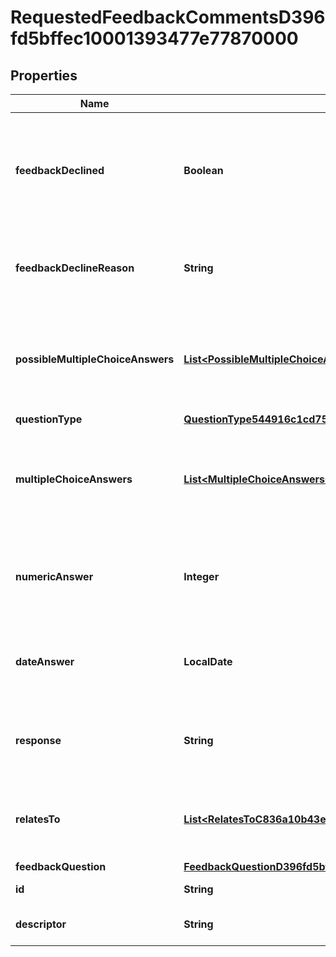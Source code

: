

# RequestedFeedbackCommentsD396fd5bffec10001393477e77870000


## Properties

| Name | Type | Description | Notes |
|------------ | ------------- | ------------- | -------------|
|**feedbackDeclined** | **Boolean** | Returns True if the responder declined to submit a response to a specific feedback question. |  [optional] |
|**feedbackDeclineReason** | **String** | The reason a requested feedback question was declined. |  [optional] |
|**possibleMultipleChoiceAnswers** | [**List&lt;PossibleMultipleChoiceAnswers4c60c128c16510000a59980041610000&gt;**](PossibleMultipleChoiceAnswers4c60c128c16510000a59980041610000.md) | All possible multiple choice answers available to the feedback question. |  [optional] [readonly] |
|**questionType** | [**QuestionType544916c1cd75100006c4f105d3f60000**](QuestionType544916c1cd75100006c4f105d3f60000.md) |  |  [optional] |
|**multipleChoiceAnswers** | [**List&lt;MultipleChoiceAnswers06c0300303a9100019828d5ca44a0000&gt;**](MultipleChoiceAnswers06c0300303a9100019828d5ca44a0000.md) | The answers selected from the feedback multiple choice question. |  [optional] |
|**numericAnswer** | **Integer** | The numeric answer from the Number question type. |  [optional] |
|**dateAnswer** | **LocalDate** | The date answer from the Date question type. |  [optional] |
|**response** | **String** | The feedback response for a feedback question. |  [optional] |
|**relatesTo** | [**List&lt;RelatesToC836a10b43ed10000beb5b92b4c10000&gt;**](RelatesToC836a10b43ed10000beb5b92b4c10000.md) | The talent tags that relate to the feedback question or response. |  [optional] [readonly] |
|**feedbackQuestion** | [**FeedbackQuestionD396fd5bffec10001393481822cd0007**](FeedbackQuestionD396fd5bffec10001393481822cd0007.md) |  |  [optional] |
|**id** | **String** | Id of the instance |  [optional] |
|**descriptor** | **String** | A preview of the instance |  [optional] |



